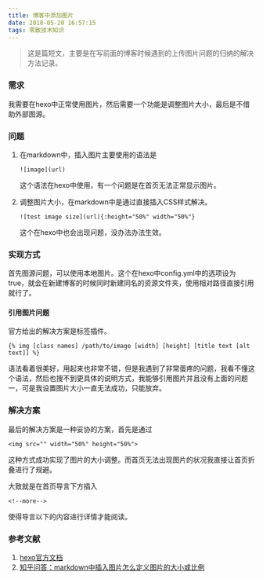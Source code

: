 ```yaml
---
title: 博客中添加图片
date: 2018-05-20 16:57:15
tags: 零散技术知识
---
```

> 这是篇短文，主要是在写前面的博客时候遇到的上传图片问题的归纳的解决方法记录。

<!--more-->

### 需求
我需要在hexo中正常使用图片，然后需要一个功能是调整图片大小，最后是不借助外部图源。

### 问题


1. 在markdown中，插入图片主要使用的语法是
	```
	![image](url)
	```

	这个语法在hexo中使用，有一个问题是在首页无法正常显示图片。

2. 调整图片大小，在markdown中是通过直接插入CSS样式解决。	
	```
	![test image size](url){:height="50%" width="50%"}
	```
	这个在hexo中也会出现问题，没办法办法生效。


### 实现方式
首先图源问题，可以使用本地图片。这个在hexo中config.yml中的选项设为true，就会在新建博客的时候同时新建同名的资源文件夹，使用相对路径直接引用就行了。

#### 引用图片问题
官方给出的解决方案是标签插件。
```
{% img [class names] /path/to/image [width] [height] [title text [alt text]] %}
```
语法看着很美好，用起来也非常不错，但是我遇到了非常蛋疼的问题，我看不懂这个语法，然后也搜不到更具体的说明方式，我能够引用图片并且没有上面的问题一，可是我设置图片大小一直无法成功，只能放弃。

### 解决方案
最后的解决方案是一种妥协的方案，首先是通过
```
<img src="" width="50%" height="50%">
```
这种方式成功实现了图片的大小调整。而首页无法出现图片的状况我直接让首页折叠进行了规避。

大致就是在首页导言下方插入
```
<!--more-->
```

使得导言以下的内容进行详情才能阅读。


### 参考文献
1. [hexo官方文档](https://hexo.io/zh-cn/docs/)
2. [知乎问答：markdown中插入图片怎么定义图片的大小或比例](https://www.zhihu.com/question/23378396)